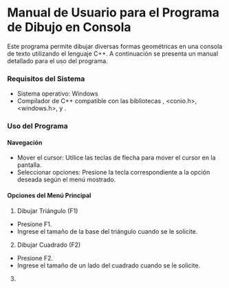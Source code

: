 # Manual de Usuario para el Programa de Dibujo en Consola
Este programa permite dibujar diversas formas geométricas en una consola de texto utilizando el lenguaje C++. A continuación se presenta un manual detallado para el uso del programa.

### Requisitos del Sistema
- Sistema operativo: Windows
- Compilador de C++ compatible con las bibliotecas <iostream>, <conio.h>, <windows.h>, <fstream> y <vector>.

### Uso del Programa

#### Navegación
- Mover el cursor: Utilice las teclas de flecha para mover el cursor en la pantalla.
- Seleccionar opciones: Presione la tecla correspondiente a la opción deseada según el menú mostrado.

#### Opciones del Menú Principal

1. Dibujar Triángulo (F1)
  - Presione F1.
  - Ingrese el tamaño de la base del triángulo cuando se le solicite.
  
2. Dibujar Cuadrado (F2)
  - Presione F2.
  - Ingrese el tamaño de un lado del cuadrado cuando se le solicite.

3. 
